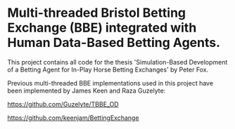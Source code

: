 # Multi-threaded Bristol Betting Exchange (BBE) integrated with Human Data-Based Betting Agents.

This project contains all code for the thesis 'Simulation-Based Development of a Betting Agent for In-Play Horse Betting Exchanges' by Peter Fox.



Previous multi-threaded BBE implementations used in this project have been implemented by James Keen and Raza Guzelyte:

https://github.com/Guzelyte/TBBE_OD

https://github.com/keenjam/BettingExchange

